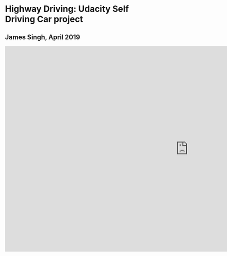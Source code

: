 # Highway Driving: Udacity Self Driving Car project
## James Singh, April 2019

<iframe width="1205" height="678" src="https://www.youtube.com/embed/jCQqaIxmlxs" frameborder="0" allow="accelerometer; autoplay; encrypted-media; gyroscope; picture-in-picture" allowfullscreen></iframe>

